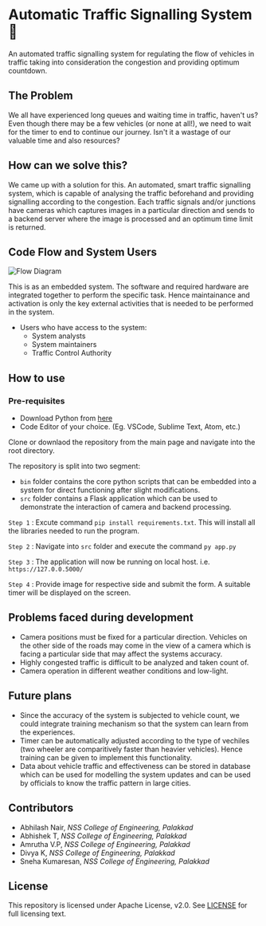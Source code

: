 # Automatic Traffic Signalling System :traffic_light:

An automated traffic signalling system for regulating the flow of vehicles in traffic taking into consideration the congestion and providing optimum countdown.

## The Problem

We all have experienced long queues and waiting time in traffic, haven't us? Even though there may be a few vehicles (or none at all!), we need to wait for the timer to end to continue our journey. Isn't it a wastage of our valuable time and also resources?

## How can we solve this?

We came up with a solution for this. An automated, smart traffic signalling system, which is capable of analysing the traffic beforehand and providing signalling according to the congestion. Each traffic signals and/or junctions have cameras which captures images in a particular direction and sends to a backend server where the image is processed and an optimum time limit is returned.

## Code Flow and System Users

![Flow Diagram](https://github.com/snehakumares/2021_IBM_Code_Challenge_AutomaticTrafficSystem/blob/main/images/flow.png)

This is as an embedded system. The software and required hardware are integrated together to perform the specific task. Hence maintainance and activation is only the key external activities that is needed to be performed in the system.

- Users who have access to the system:
    - System analysts
    - System maintainers
    - Traffic Control Authority

## How to use

### Pre-requisites
- Download Python from [here](https://www.python.org/downloads/)
- Code Editor of your choice. (Eg. VSCode, Sublime Text, Atom, etc.)

Clone or downlaod the repository from the main page and navigate into the root directory.

The repository is split into two segment:
- `bin` folder contains the core python scripts that can be embedded into a system for direct functioning after slight modifications.
- `src` folder contains a Flask application which can be used to demonstrate the interaction of camera and backend processing.

`Step 1` : Excute command ```pip install requirements.txt```. This will install all the libraries needed to run the program.

`Step 2` : Navigate into `src` folder and execute the command `py app.py`

`Step 3` : The application will now be running on local host. i.e. `https://127.0.0.5000/`

`Step 4` : Provide image for respective side and submit the form. A suitable timer will be displayed on the screen.

## Problems faced during development
- Camera positions must be fixed for a particular direction. Vehicles on the other side of the roads may come in the view of a camera which is facing a particular side that may affect the systems accuracy.
- Highly congested traffic is difficult to be analyzed and taken count of.
- Camera operation in different weather conditions and low-light.

## Future plans
- Since the accuracy of the system is subjected to vehicle count, we could integrate training mechanism so that the system can learn from the experiences.
- Timer can be automatically adjusted according to the type of vechiles (two wheeler are comparitively faster than heavier vehicles). Hence training can be given to implement this functionality.
- Data about vehicle traffic and effectiveness can be stored in database which can be used for modelling the system updates and can be used by officials to know the traffic pattern in large cities.

## Contributors

- Abhilash Nair, *NSS College of Engineering, Palakkad*
- Abhishek T, *NSS College of Engineering, Palakkad*
- Amrutha V.P, *NSS College of Engineering, Palakkad*
- Divya K, *NSS College of Engineering, Palakkad*
- Sneha Kumaresan, *NSS College of Engineering, Palakkad*

## License

This repository is licensed under Apache License, v2.0. See [LICENSE](https://github.com/snehakumares/2021_IBM_Code_Challenge_AutomaticTrafficSystem/blob/main/LICENSE) for full licensing text.
